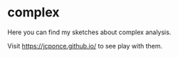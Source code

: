 # complex
Here you can find my sketches about complex analysis. 

Visit https://jcponce.github.io/ to see play with them.
